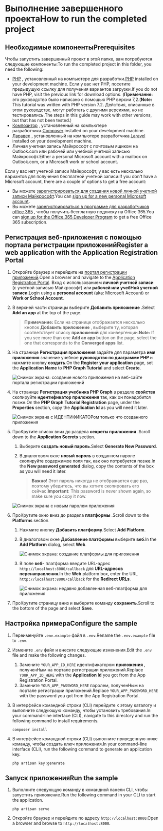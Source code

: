 # <a name="how-to-run-the-completed-project"></a><span data-ttu-id="a452d-101">Выполнение завершенного проекта</span><span class="sxs-lookup"><span data-stu-id="a452d-101">How to run the completed project</span></span>

## <a name="prerequisites"></a><span data-ttu-id="a452d-102">Необходимые компоненты</span><span class="sxs-lookup"><span data-stu-id="a452d-102">Prerequisites</span></span>

<span data-ttu-id="a452d-103">Чтобы запустить завершенный проект в этой папке, вам потребуются следующие компоненты:</span><span class="sxs-lookup"><span data-stu-id="a452d-103">To run the completed project in this folder, you need the following:</span></span>

- <span data-ttu-id="a452d-104">[PHP](http://php.net/downloads.php) , установленный на компьютере для разработки.</span><span class="sxs-lookup"><span data-stu-id="a452d-104">[PHP](http://php.net/downloads.php) installed on your development machine.</span></span> <span data-ttu-id="a452d-105">Если у вас нет PHP, посетите предыдущую ссылку для получения вариантов загрузки.</span><span class="sxs-lookup"><span data-stu-id="a452d-105">If you do not have PHP, visit the previous link for download options.</span></span> <span data-ttu-id="a452d-106">(**Примечание:** это руководство было написано с помощью PHP версии 7,2.</span><span class="sxs-lookup"><span data-stu-id="a452d-106">(**Note:** This tutorial was written with PHP version 7.2.</span></span> <span data-ttu-id="a452d-107">Действия, описанные в этом руководстве, могут работать с другими версиями, но не тестировались.</span><span class="sxs-lookup"><span data-stu-id="a452d-107">The steps in this guide may work with other versions, but that has not been tested.)</span></span>
- <span data-ttu-id="a452d-108">[Композитор](https://getcomposer.org/) , установленный на компьютере разработчика.</span><span class="sxs-lookup"><span data-stu-id="a452d-108">[Composer](https://getcomposer.org/) installed on your development machine.</span></span>
- <span data-ttu-id="a452d-109">[Ларавел](https://laravel.com/) , установленный на компьютере разработчика.</span><span class="sxs-lookup"><span data-stu-id="a452d-109">[Laravel](https://laravel.com/) installed on your development machine.</span></span>
- <span data-ttu-id="a452d-110">Личная учетная запись Майкрософт с почтовым ящиком на Outlook.com или рабочей или учебной учетной записью Майкрософт.</span><span class="sxs-lookup"><span data-stu-id="a452d-110">Either a personal Microsoft account with a mailbox on Outlook.com, or a Microsoft work or school account.</span></span>

<span data-ttu-id="a452d-111">Если у вас нет учетной записи Майкрософт, у вас есть несколько вариантов для получения бесплатной учетной записи:</span><span class="sxs-lookup"><span data-stu-id="a452d-111">If you don't have a Microsoft account, there are a couple of options to get a free account:</span></span>

- <span data-ttu-id="a452d-112">Вы можете [зарегистрироваться для создания новой личной учетной записи Майкрософт](https://signup.live.com/signup?wa=wsignin1.0&rpsnv=12&ct=1454618383&rver=6.4.6456.0&wp=MBI_SSL_SHARED&wreply=https://mail.live.com/default.aspx&id=64855&cbcxt=mai&bk=1454618383&uiflavor=web&uaid=b213a65b4fdc484382b6622b3ecaa547&mkt=E-US&lc=1033&lic=1).</span><span class="sxs-lookup"><span data-stu-id="a452d-112">You can [sign up for a new personal Microsoft account](https://signup.live.com/signup?wa=wsignin1.0&rpsnv=12&ct=1454618383&rver=6.4.6456.0&wp=MBI_SSL_SHARED&wreply=https://mail.live.com/default.aspx&id=64855&cbcxt=mai&bk=1454618383&uiflavor=web&uaid=b213a65b4fdc484382b6622b3ecaa547&mkt=E-US&lc=1033&lic=1).</span></span>
- <span data-ttu-id="a452d-113">Вы можете [зарегистрироваться в программе для разработчиков office 365](https://developer.microsoft.com/office/dev-program) , чтобы получить бесплатную подписку на Office 365.</span><span class="sxs-lookup"><span data-stu-id="a452d-113">You can [sign up for the Office 365 Developer Program](https://developer.microsoft.com/office/dev-program) to get a free Office 365 subscription.</span></span>

## <a name="register-a-web-application-with-the-application-registration-portal"></a><span data-ttu-id="a452d-114">Регистрация веб-приложения с помощью портала регистрации приложений</span><span class="sxs-lookup"><span data-stu-id="a452d-114">Register a web application with the Application Registration Portal</span></span>

1. <span data-ttu-id="a452d-115">Откройте браузер и перейдите на [портал регистрации приложений](https://apps.dev.microsoft.com).</span><span class="sxs-lookup"><span data-stu-id="a452d-115">Open a browser and navigate to the [Application Registration Portal](https://apps.dev.microsoft.com).</span></span> <span data-ttu-id="a452d-116">Вход с использованием **личной учетной записи** (с учетной записью Майкрософт) или **рабочей или учебНой учетной записи**.</span><span class="sxs-lookup"><span data-stu-id="a452d-116">Login using a **personal account** (aka: Microsoft Account) or **Work or School Account**.</span></span>

1. <span data-ttu-id="a452d-117">В верхней части страницы выберите **Добавить приложение** .</span><span class="sxs-lookup"><span data-stu-id="a452d-117">Select **Add an app** at the top of the page.</span></span>

    > <span data-ttu-id="a452d-118">**Примечание:** Если на странице отображается несколько кнопок **Добавить приложение** , выберите ту, которая соответствует списку **приложений** для конвергенции.</span><span class="sxs-lookup"><span data-stu-id="a452d-118">**Note:** If you see more than one **Add an app** button on the page, select the one that corresponds to the **Converged apps** list.</span></span>

1. <span data-ttu-id="a452d-119">На странице **Регистрация приложения** задайте для параметра **имя приложения** значение учебное **руководство по диаграмме PHP** и нажмите кнопку **создать**.</span><span class="sxs-lookup"><span data-stu-id="a452d-119">On the **Register your application** page, set the **Application Name** to **PHP Graph Tutorial** and select **Create**.</span></span>

    ![Снимок экрана: создание нового приложения на веб-сайте портала регистрации приложений](/tutorial/images/arp-create-app-01.png)

1. <span data-ttu-id="a452d-121">На странице **Регистрация учебника PHP Graph** в разделе **свойства** скопируйте **идентификатор приложения** так, как он понадобится позже.</span><span class="sxs-lookup"><span data-stu-id="a452d-121">On the **PHP Graph Tutorial Registration** page, under the **Properties** section, copy the **Application Id** as you will need it later.</span></span>

    ![Снимок экрана с ИДЕНТИФИКАТОРом только что созданного приложения](/tutorial/images/arp-create-app-02.png)

1. <span data-ttu-id="a452d-123">ПроКрутите список вниз до раздела **секреты приложения** .</span><span class="sxs-lookup"><span data-stu-id="a452d-123">Scroll down to the **Application Secrets** section.</span></span>

    1. <span data-ttu-id="a452d-124">Выберите **создать новый пароль**.</span><span class="sxs-lookup"><span data-stu-id="a452d-124">Select **Generate New Password**.</span></span>
    1. <span data-ttu-id="a452d-125">В диалоговом окне **новый пароль** в созданном пароле скопируйте содержимое поля так, как оно потребуется позже.</span><span class="sxs-lookup"><span data-stu-id="a452d-125">In the **New password generated** dialog, copy the contents of the box as you will need it later.</span></span>

        > <span data-ttu-id="a452d-126">**Важно!** Этот пароль никогда не отображается еще раз, поэтому убедитесь, что вы хотите скопировать его сейчас.</span><span class="sxs-lookup"><span data-stu-id="a452d-126">**Important:** This password is never shown again, so make sure you copy it now.</span></span>

    ![Снимок экрана с новым паролем приложения](/tutorial/images/arp-create-app-03.png)

1. <span data-ttu-id="a452d-128">ПроКрутите окно вниз до раздела **платформы** .</span><span class="sxs-lookup"><span data-stu-id="a452d-128">Scroll down to the **Platforms** section.</span></span>

    1. <span data-ttu-id="a452d-129">Нажмите кнопку **Добавить платформу**.</span><span class="sxs-lookup"><span data-stu-id="a452d-129">Select **Add Platform**.</span></span>
    1. <span data-ttu-id="a452d-130">В диалоговом окне **Добавление платформы** выберите **веб**.</span><span class="sxs-lookup"><span data-stu-id="a452d-130">In the **Add Platform** dialog, select **Web**.</span></span>

        ![Снимок экрана: создание платформы для приложения](/tutorial/images/arp-create-app-04.png)

    1. <span data-ttu-id="a452d-132">В поле **веб-** платформа введите URL-адрес `http://localhost:8000/callback` для **URL-адресов перенаправления**.</span><span class="sxs-lookup"><span data-stu-id="a452d-132">In the **Web** platform box, enter the URL `http://localhost:8000/callback` for the **Redirect URLs**.</span></span>

        ![Снимок экрана: недавно добавленная веб-платформа для приложения](/tutorial/images/arp-create-app-05.png)

1. <span data-ttu-id="a452d-134">ПроКрутите страницу вниз и выберите команду **сохранить**.</span><span class="sxs-lookup"><span data-stu-id="a452d-134">Scroll to the bottom of the page and select **Save**.</span></span>

## <a name="configure-the-sample"></a><span data-ttu-id="a452d-135">Настройка примера</span><span class="sxs-lookup"><span data-stu-id="a452d-135">Configure the sample</span></span>

1. <span data-ttu-id="a452d-136">Переименуйте `.env.example` файл в `.env`.</span><span class="sxs-lookup"><span data-stu-id="a452d-136">Rename the `.env.example` file to `.env`.</span></span>
1. <span data-ttu-id="a452d-137">Измените `.env` файл и внесите следующие изменения.</span><span class="sxs-lookup"><span data-stu-id="a452d-137">Edit the `.env` file and make the following changes.</span></span>
    1. <span data-ttu-id="a452d-138">Замените `YOUR_APP_ID_HERE` идентификатором **приложения** , полученНым на портале регистрации приложений.</span><span class="sxs-lookup"><span data-stu-id="a452d-138">Replace `YOUR_APP_ID_HERE` with the **Application Id** you got from the App Registration Portal.</span></span>
    1. <span data-ttu-id="a452d-139">Замените `YOUR_APP_PASSWORD_HERE` паролем, полученНым на портале регистрации приложений.</span><span class="sxs-lookup"><span data-stu-id="a452d-139">Replace `YOUR_APP_PASSWORD_HERE` with the password you got from the App Registration Portal.</span></span>
1. <span data-ttu-id="a452d-140">В интерфейсе командной строки (CLI) перейдите к этому каталогу и выполните следующую команду, чтобы установить требования.</span><span class="sxs-lookup"><span data-stu-id="a452d-140">In your command-line interface (CLI), navigate to this directory and run the following command to install requirements.</span></span>

    ```Shell
    composer install
    ```
1. <span data-ttu-id="a452d-141">В интерфейсе командной строки (CLI) выполните приведенную ниже команду, чтобы создать ключ приложения.</span><span class="sxs-lookup"><span data-stu-id="a452d-141">In your command-line interface (CLI), run the following command to generate an application key.</span></span>

    ```Shell
    php artisan key:generate
    ```

## <a name="run-the-sample"></a><span data-ttu-id="a452d-142">Запуск приложения</span><span class="sxs-lookup"><span data-stu-id="a452d-142">Run the sample</span></span>

1. <span data-ttu-id="a452d-143">Выполните следующую команду в командной панели CLI, чтобы запустить приложение.</span><span class="sxs-lookup"><span data-stu-id="a452d-143">Run the following command in your CLI to start the application.</span></span>

    ```Shell
    php artisan serve
    ```

1. <span data-ttu-id="a452d-144">Откройте браузер и перейдите по адресу `http://localhost:8000`.</span><span class="sxs-lookup"><span data-stu-id="a452d-144">Open a browser and browse to `http://localhost:8000`.</span></span>